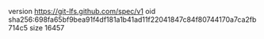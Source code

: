 version https://git-lfs.github.com/spec/v1
oid sha256:698fa65bf9bea91f4df181a1b41ad11f22041847c84f80744170a7ca2fb714c5
size 16457
